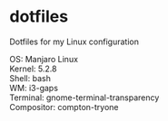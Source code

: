 # dotfiles
Dotfiles for my Linux configuration

OS: Manjaro Linux \
Kernel: 5.2.8 \
Shell: bash \
WM: i3-gaps \
Terminal: gnome-terminal-transparency \
Compositor: compton-tryone

